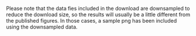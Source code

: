 Please note that the data fies included in the download are downsampled to reduce the download size, so the results will usually be a little different from the published figures.  In those cases, a sample png has been included using the downsampled data.